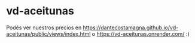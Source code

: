 # vd-aceitunas

Podés ver nuestros precios en
https://dantecostamagna.github.io/vd-aceitunas/public/views/index.html
o
https://vd-aceitunas.onrender.com/
:)
